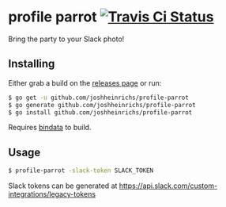 # profile parrot [![Travis Ci Status](https://travis-ci.org/joshheinrichs/profile-parrot.svg?branch=master)](https://travis-ci.org/joshheinrichs/profile-parrot)
Bring the party to your Slack photo!

## Installing 

Either grab a build on the [releases page](github.com/joshheinrichs/profile-parrot/releases) or run:

```bash
$ go get -u github.com/joshheinrichs/profile-parrot
$ go generate github.com/joshheinrichs/profile-parrot
$ go install github.com/joshheinrichs/profile-parrot
```

Requires [bindata](github.com/jteeuwen/go-bindata) to build.

## Usage

```bash
$ profile-parrot -slack-token SLACK_TOKEN
```

Slack tokens can be generated at https://api.slack.com/custom-integrations/legacy-tokens

